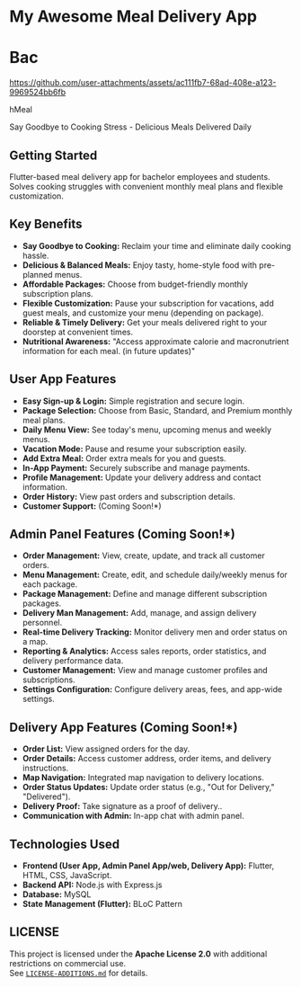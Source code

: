 
# My Awesome Meal Delivery App
# Bac

https://github.com/user-attachments/assets/ac111fb7-68ad-408e-a123-9969524bb6fb

hMeal

Say Goodbye to Cooking Stress - Delicious Meals Delivered Daily

## Getting Started

Flutter-based meal delivery app for bachelor employees and students. Solves cooking struggles with convenient monthly meal plans and flexible customization.

## Key Benefits

*   **Say Goodbye to Cooking:** Reclaim your time and eliminate daily cooking hassle.
*   **Delicious & Balanced Meals:** Enjoy tasty, home-style food with pre-planned menus.
*   **Affordable Packages:** Choose from budget-friendly monthly subscription plans.
*   **Flexible Customization:**  Pause your subscription for vacations, add guest meals, and customize your menu (depending on package).
*   **Reliable & Timely Delivery:**  Get your meals delivered right to your doorstep at convenient times.
*   **Nutritional Awareness:** "Access approximate calorie and macronutrient information for each meal. (in future updates)"


## User App Features

*   **Easy Sign-up & Login:** Simple registration and secure login.
*   **Package Selection:** Choose from Basic, Standard, and Premium monthly meal plans.
*   **Daily Menu View:** See today's menu, upcoming menus and weekly menus.
*   **Vacation Mode:** Pause and resume your subscription easily.
*   **Add Extra Meal:** Order extra meals for you and guests.
*   **In-App Payment:** Securely subscribe and manage payments.
*   **Profile Management:** Update your delivery address and contact information.
*   **Order History:** View past orders and subscription details.
*   **Customer Support:** (Coming Soon!*)



## Admin Panel Features (Coming Soon!*)

*   **Order Management:** View, create, update, and track all customer orders.
*   **Menu Management:** Create, edit, and schedule daily/weekly menus for each package.
*   **Package Management:** Define and manage different subscription packages.
*   **Delivery Man Management:** Add, manage, and assign delivery personnel.
*   **Real-time Delivery Tracking:** Monitor delivery men and order status on a map.
*   **Reporting & Analytics:** Access sales reports, order statistics, and delivery performance data.
*   **Customer Management:** View and manage customer profiles and subscriptions.
*   **Settings Configuration:** Configure delivery areas, fees, and app-wide settings.


## Delivery App Features (Coming Soon!*)

*   **Order List:** View assigned orders for the day.
*   **Order Details:** Access customer address, order items, and delivery instructions.
*   **Map Navigation:** Integrated map navigation to delivery locations.
*   **Order Status Updates:** Update order status (e.g., "Out for Delivery," "Delivered").
*   **Delivery Proof:** Take signature as a proof of delivery..
*   **Communication with Admin:** In-app chat with admin panel.



## Technologies Used

*   **Frontend (User App, Admin Panel App/web, Delivery App):** Flutter, HTML, CSS, JavaScript.
*   **Backend API:** Node.js with Express.js
*   **Database:** MySQL
*   **State Management (Flutter):** BLoC Pattern


## LICENSE
This project is licensed under the **Apache License 2.0** with additional restrictions on commercial use.  
See [`LICENSE-ADDITIONS.md`](LICENSE-ADDITIONS.md) for details.  
